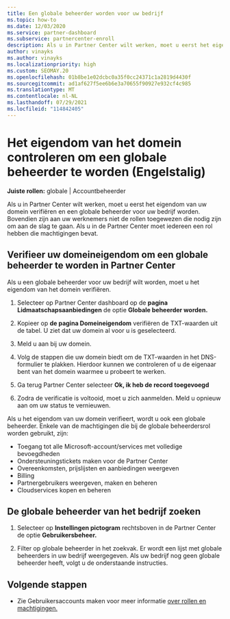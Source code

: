 ```yaml
---
title: Een globale beheerder worden voor uw bedrijf
ms.topic: how-to
ms.date: 12/03/2020
ms.service: partner-dashboard
ms.subservice: partnercenter-enroll
description: Als u in Partner Center wilt werken, moet u eerst het eigendom van uw domein verifiëren. Meer informatie over hoe u dit doet en hoe u een globale beheerder wordt die gebruikers kan toevoegen.
author: vinayks
ms.author: vinayks
ms.localizationpriority: high
ms.custom: SEOMAY.20
ms.openlocfilehash: 01b8be1e02dcbc0a35f0cc24371c1a2819d4430f
ms.sourcegitcommit: ad1af627f5ee6b6e3a70655f90927e932cf4c985
ms.translationtype: MT
ms.contentlocale: nl-NL
ms.lasthandoff: 07/29/2021
ms.locfileid: "114842405"
---
```

# <a name="verify-your-domain-ownership-to-become-global-admin"></a>Het eigendom van het domein controleren om een globale beheerder te worden (Engelstalig) 


**Juiste rollen:** globale | Accountbeheerder

Als u in Partner Center wilt werken, moet u eerst het eigendom van uw domein verifiëren en een globale beheerder voor uw bedrijf worden. Bovendien zijn aan uw werknemers niet de rollen toegewezen die nodig zijn om aan de slag te gaan.  Als u in de Partner Center moet iedereen een rol hebben die machtigingen bevat.  

## <a name="verify-your-domain-ownership-to-become-a-global-admin-in-partner-center"></a>Verifieer uw domeineigendom om een globale beheerder te worden in Partner Center

Als u een globale beheerder voor uw bedrijf wilt worden, moet u het eigendom van het domein verifiëren.

1. Selecteer op Partner Center dashboard op de **pagina Lidmaatschapsaanbiedingen** de optie **Globale beheerder worden.** 

2. Kopieer op **de pagina Domeineigendom** verifiëren de TXT-waarden uit de tabel. U ziet dat uw domein al voor u is geselecteerd.

3. Meld u aan bij uw domein. 

4. Volg de stappen die uw domein biedt om de TXT-waarden in het DNS-formulier te plakken.  Hierdoor kunnen we controleren of u de eigenaar bent van het domein waarmee u probeert te werken.

5. Ga terug Partner Center selecteer **Ok, ik heb de record toegevoegd**

6. Zodra de verificatie is voltooid, moet u zich aanmelden. Meld u opnieuw aan om uw status te vernieuwen. 

Als u het eigendom van uw domein verifieert, wordt u ook een globale beheerder. Enkele van de machtigingen die bij de globale beheerdersrol worden gebruikt, zijn:

- Toegang tot alle Microsoft-account/services met volledige bevoegdheden 
- Ondersteuningstickets maken voor de Partner Center
- Overeenkomsten, prijslijsten en aanbiedingen weergeven
- Billing
- Partnergebruikers weergeven, maken en beheren
- Cloudservices kopen en beheren

## <a name="find-the-companys-global-admin"></a>De globale beheerder van het bedrijf zoeken

1. Selecteer op **Instellingen pictogram** rechtsboven in de Partner Center de optie **Gebruikersbeheer.**

1. Filter op globale beheerder in het zoekvak. Er wordt een lijst met globale beheerders in uw bedrijf weergegeven. Als uw bedrijf nog geen globale beheerder heeft, volgt u de onderstaande instructies.

## <a name="next-steps"></a>Volgende stappen

- Zie Gebruikersaccounts maken voor meer informatie [over rollen en machtigingen.](create-user-accounts-and-set-permissions.md) 